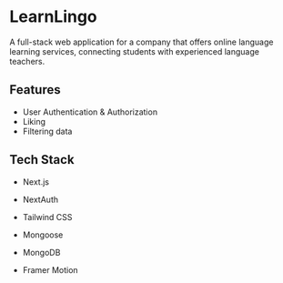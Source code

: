
# LearnLingo

A full-stack web application for a company that offers online language learning services, connecting students with experienced language teachers.


## Features

- User Authentication & Authorization
- Liking
- Filtering data


## Tech Stack

- Next.js

- NextAuth

- Tailwind CSS

- Mongoose

- MongoDB

- Framer Motion
